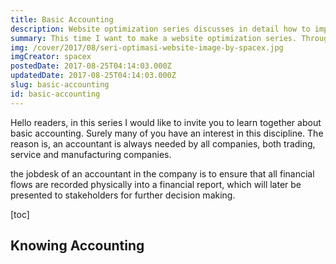 ```yaml
---
title: Basic Accounting
description: Website optimization series discusses in detail how to improve user experience.
summary: This time I want to make a website optimization series. Through this series, I will discuss in detail how our website have optimally optimized.
img: /cover/2017/08/seri-optimasi-website-image-by-spacex.jpg
imgCreator: spacex
postedDate: 2017-08-25T04:14:03.000Z
updatedDate: 2017-08-25T04:14:03.000Z
slug: basic-accounting
id: basic-accounting
---
```


Hello readers, in this series I would like to invite you to learn together about basic accounting. Surely many of you have an interest in this discipline. The reason is, an accountant is always needed by all companies, both trading, service and manufacturing companies.

the jobdesk of an accountant in the company is to ensure that all financial flows are recorded physically into a financial report, which will later be presented to stakeholders for further decision making.

[toc]

## Knowing Accounting
